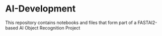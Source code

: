 # AI-Development
This repository contains notebooks and files that form part of a FASTAI2-based AI Object Recognition Project
